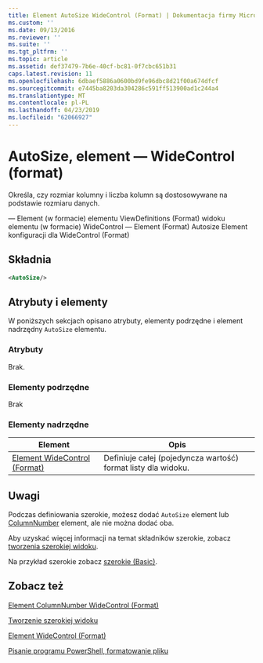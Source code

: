 ```yaml
---
title: Element AutoSize WideControl (Format) | Dokumentacja firmy Microsoft
ms.custom: ''
ms.date: 09/13/2016
ms.reviewer: ''
ms.suite: ''
ms.tgt_pltfrm: ''
ms.topic: article
ms.assetid: def37479-7b6e-40cf-bc81-0f7cbc651b31
caps.latest.revision: 11
ms.openlocfilehash: 6dbaef5886a0600bd9fe96dbc8d21f00a674dfcf
ms.sourcegitcommit: e7445ba8203da304286c591ff513900ad1c244a4
ms.translationtype: MT
ms.contentlocale: pl-PL
ms.lasthandoff: 04/23/2019
ms.locfileid: "62066927"
---
```

# <a name="autosize-element-for-widecontrol-format"></a>AutoSize, element — WideControl (format)

Określa, czy rozmiar kolumny i liczba kolumn są dostosowywane na podstawie rozmiaru danych.

— Element (w formacie) elementu ViewDefinitions (Format) widoku elementu (w formacie) WideControl — Element (Format) Autosize Element konfiguracji dla WideControl (Format)

## <a name="syntax"></a>Składnia

```xml
<AutoSize/>
```

## <a name="attributes-and-elements"></a>Atrybuty i elementy

W poniższych sekcjach opisano atrybuty, elementy podrzędne i element nadrzędny `AutoSize` elementu.

### <a name="attributes"></a>Atrybuty

Brak.

### <a name="child-elements"></a>Elementy podrzędne

Brak

### <a name="parent-elements"></a>Elementy nadrzędne

|Element|Opis|
|-------------|-----------------|
|[Element WideControl (Format)](./widecontrol-element-format.md)|Definiuje całej (pojedyncza wartość) format listy dla widoku.|

## <a name="remarks"></a>Uwagi

Podczas definiowania szerokie, możesz dodać `AutoSize` element lub [ColumnNumber](./columnnumber-element-for-widecontrol-format.md) element, ale nie można dodać oba.

Aby uzyskać więcej informacji na temat składników szerokie, zobacz [tworzenia szerokiej widoku](./creating-a-wide-view.md).

Na przykład szerokie zobacz [szerokie (Basic)](./wide-view-basic.md).

## <a name="see-also"></a>Zobacz też

[Element ColumnNumber WideControl (Format)](./columnnumber-element-for-widecontrol-format.md)

[Tworzenie szerokiej widoku](./creating-a-wide-view.md)

[Element WideControl (Format)](./widecontrol-element-format.md)

[Pisanie programu PowerShell, formatowanie pliku](./writing-a-powershell-formatting-file.md)
